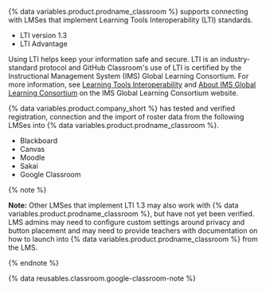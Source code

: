 {% data variables.product.prodname_classroom %} supports connecting with LMSes that implement Learning Tools Interoperability (LTI) standards.

* LTI version 1.3
* LTI Advantage

Using LTI helps keep your information safe and secure. LTI is an industry-standard protocol and GitHub Classroom's use of LTI is certified by the Instructional Management System (IMS) Global Learning Consortium. For more information, see [Learning Tools Interoperability](https://www.imsglobal.org/activity/learning-tools-interoperability) and [About IMS Global Learning Consortium](https://www.imsglobal.org/aboutims.html) on the IMS Global Learning Consortium website.

{% data variables.product.company_short %} has tested and verified registration, connection and the import of roster data from the following LMSes into {% data variables.product.prodname_classroom %}.

* Blackboard
* Canvas
* Moodle
* Sakai
* Google Classroom

{% note %}

**Note:** Other LMSes that implement LTI 1.3 may also work with {% data variables.product.prodname_classroom %}, but have not yet been verified. LMS admins may need to configure custom settings around privacy and button placement and may need to provide teachers with documentation on how to launch into {% data variables.product.prodname_classroom %} from the LMS.

{% endnote %}

{% data reusables.classroom.google-classroom-note %}
